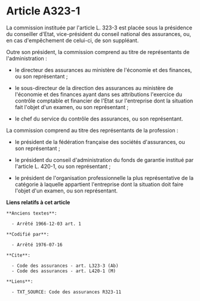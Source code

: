 # Article A323-1

La commission instituée par l'article L. 323-3 est placée sous la présidence du conseiller d'Etat, vice-président du conseil
national des assurances, ou, en cas d'empêchement de celui-ci, de son suppléant.

Outre son président, la commission comprend au titre de représentants de l'administration :

- le directeur des assurances au ministère de l'économie et des finances, ou son représentant ;

- le sous-directeur de la direction des assurances au ministère de l'économie et des finances ayant dans ses attributions
l'exercice du contrôle comptable et financier de l'Etat sur l'entreprise dont la situation fait l'objet d'un examen, ou son
représentant ;

- le chef du service du contrôle des assurances, ou son représentant.

La commission comprend au titre des représentants de la profession :

- le président de la fédération française des sociétés d'assurances, ou son représentant ;

- le président du conseil d'administration du fonds de garantie institué par l'article L. 420-1, ou son représentant ;

- le président de l'organisation professionnelle la plus représentative de la catégorie à laquelle appartient l'entreprise
dont la situation doit faire l'objet d'un examen, ou son représentant.

**Liens relatifs à cet article**

	**Anciens textes**:

	  - Arrêté 1966-12-03 art. 1

	**Codifié par**:

	  - Arrêté 1976-07-16

	**Cite**:

	  - Code des assurances - art. L323-3 (Ab)
	  - Code des assurances - art. L420-1 (M)

	**Liens**:

	  - TXT_SOURCE: Code des assurances R323-11
